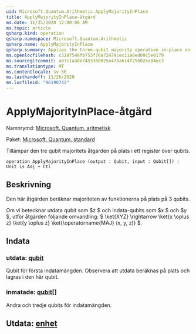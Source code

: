 ```yaml
---
uid: Microsoft.Quantum.Arithmetic.ApplyMajorityInPlace
title: ApplyMajorityInPlace-åtgärd
ms.date: 11/25/2020 12:00:00 AM
ms.topic: article
qsharp.kind: operation
qsharp.namespace: Microsoft.Quantum.Arithmetic
qsharp.name: ApplyMajorityInPlace
qsharp.summary: Applies the three-qubit majority operation in-place on a register of qubits.
ms.openlocfilehash: c32d7546fb753f78a72479cec11a6ed09c5e6179
ms.sourcegitcommit: a87c1aa8e7453360025e47ba614f25b02ea84ec3
ms.translationtype: MT
ms.contentlocale: sv-SE
ms.lasthandoff: 11/26/2020
ms.locfileid: "96190742"
---
```

# <a name="applymajorityinplace-operation"></a>ApplyMajorityInPlace-åtgärd

Namnrymd: [Microsoft. Quantum. aritmetisk](xref:Microsoft.Quantum.Arithmetic)

Paket: [Microsoft. Quantum. standard](https://nuget.org/packages/Microsoft.Quantum.Standard)


Tillämpar den tre qubit majoritets åtgärden på plats i ett register över qubits.

```qsharp
operation ApplyMajorityInPlace (output : Qubit, input : Qubit[]) : Unit is Adj + Ctl
```


## <a name="description"></a>Beskrivning

Den här åtgärden beräknar majoriteten av funktionerna på plats på 3 qubits.

Om vi betecknar utdata qubit som $z $ och indata-qubits som $x $ och $y $, utför åtgärden följande omvandling: $ \ket{XYZ} \rightarrow \ket{x \oplus z} \ket{y \oplus z} \ket{\operatorname{MAJ} (x, y, z)} $.

## <a name="input"></a>Indata

### <a name="output--qubit"></a>utdata: [qubit](xref:microsoft.quantum.lang-ref.qubit)

Qubit för första indatamängden. Observera att utdata beräknas på plats och lagras i den här qubit.


### <a name="input--qubit"></a>inmatade: [qubit](xref:microsoft.quantum.lang-ref.qubit)[]

Andra och tredje qubits för indatamängden.



## <a name="output--unit"></a>Utdata: [enhet](xref:microsoft.quantum.lang-ref.unit)

